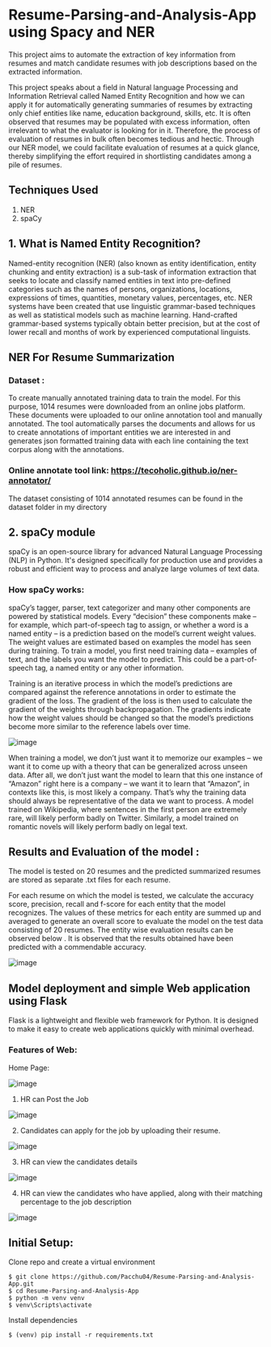 # Resume-Parsing-and-Analysis-App using Spacy and NER

This project aims to automate the extraction of key information from resumes and match candidate resumes with job descriptions based on the extracted information.

This project speaks about a field in Natural language Processing and Information Retrieval called Named Entity Recognition and how we can apply it for automatically generating summaries of resumes by extracting only chief entities like name, education background, skills, etc.
It is often observed that resumes may be populated with excess information, often irrelevant to what the evaluator is looking for in it. Therefore, the process of evaluation of resumes in bulk often becomes tedious and hectic. Through our NER model, we could facilitate evaluation of resumes at a quick glance, thereby simplifying the effort required in shortlisting candidates among a pile of resumes.

## Techniques Used
1. NER
2. spaCy
   
## 1. What is Named Entity Recognition?

Named-entity recognition (NER) (also known as entity identification, entity chunking and entity extraction) is a sub-task of information extraction that seeks to locate and classify named entities in text into pre-defined categories such as the names of persons, organizations, locations, expressions of times, quantities, monetary values, percentages, etc. NER systems have been created that use linguistic grammar-based techniques as well as statistical models such as machine learning. Hand-crafted grammar-based systems typically obtain better precision, but at the cost of lower recall and months of work by experienced computational linguists.

## NER For Resume Summarization

### Dataset :

To create manually annotated training data to train the model. For this purpose, 1014 resumes were downloaded from an online jobs platform. These documents were uploaded to our online annotation tool and manually annotated.
The tool automatically parses the documents and allows for us to create annotations of important entities we are interested in and generates json formatted training data with each line containing the text corpus along with the annotations.

### Online annotate tool link: https://tecoholic.github.io/ner-annotator/

The dataset consisting of 1014 annotated resumes can be found in the dataset folder in my directory 

## 2. spaCy module

spaCy is an open-source library for advanced Natural Language Processing (NLP) in Python. It's designed specifically for production use and provides a robust and efficient way to process and analyze large volumes of text data.

### How spaCy works:
spaCy’s tagger, parser, text categorizer and many other components are powered by statistical models. Every “decision” these components make – for example, which part-of-speech tag to assign, or whether a word is a named entity – is a prediction based on the model’s current weight values. The weight values are estimated based on examples the model has seen during training. To train a model, you first need training data – examples of text, and the labels you want the model to predict. This could be a part-of-speech tag, a named entity or any other information.

Training is an iterative process in which the model’s predictions are compared against the reference annotations in order to estimate the gradient of the loss. The gradient of the loss is then used to calculate the gradient of the weights through backpropagation. The gradients indicate how the weight values should be changed so that the model’s predictions become more similar to the reference labels over time.

![image](https://github.com/Pacchu04/Resume-Parsing-and-Analysis-App/assets/92878457/8187c55e-5e5c-4e81-919b-8438de67630d)

When training a model, we don’t just want it to memorize our examples – we want it to come up with a theory that can be generalized across unseen data. After all, we don’t just want the model to learn that this one instance of “Amazon” right here is a company – we want it to learn that “Amazon”, in contexts like this, is most likely a company. That’s why the training data should always be representative of the data we want to process. A model trained on Wikipedia, where sentences in the first person are extremely rare, will likely perform badly on Twitter. Similarly, a model trained on romantic novels will likely perform badly on legal text.

## Results and Evaluation of the model :

The model is tested on 20 resumes and the predicted summarized resumes are stored as separate .txt files for each resume.

For each resume on which the model is tested, we calculate the accuracy score, precision, recall and f-score for each entity that the model recognizes. The values of these metrics for each entity are summed up and averaged to generate an overall score to evaluate the model on the test data consisting of 20 resumes. The entity wise evaluation results can be observed below . It is observed that the results obtained have been predicted with a commendable accuracy.

![image](https://github.com/Pacchu04/Resume-Parsing-and-Analysis-App/assets/92878457/3d55f26d-7d0b-4081-8b75-c6d7b13cf3d3)

## Model deployment and simple Web application using Flask

Flask is a lightweight and flexible web framework for Python. It is designed to make it easy to create web applications quickly with minimal overhead.

### Features of Web:

Home Page: 

![image](https://github.com/Pacchu04/Resume-Parsing-and-Analysis-App/assets/92878457/b544d006-bb29-404e-bb46-0b9d2850582f)

1. HR can Post the Job

![image](https://github.com/Pacchu04/Resume-Parsing-and-Analysis-App/assets/92878457/658a5231-640d-422a-b7a1-4c0262cf7781)

2. Candidates can apply for the job by uploading their resume.

![image](https://github.com/Pacchu04/Resume-Parsing-and-Analysis-App/assets/92878457/9be6711e-6f97-45d4-aa02-b0117890e933)

3. HR can view the candidates details

![image](https://github.com/Pacchu04/Resume-Parsing-and-Analysis-App/assets/92878457/a63e4625-14be-49e6-926e-6162588a9296)

4. HR can view the candidates who have applied, along with their matching percentage to the job description

![image](https://github.com/Pacchu04/Resume-Parsing-and-Analysis-App/assets/92878457/ae055bfd-a40c-42f8-9000-c5258e693045)

## Initial Setup:
Clone repo and create a virtual environment
```
$ git clone https://github.com/Pacchu04/Resume-Parsing-and-Analysis-App.git
$ cd Resume-Parsing-and-Analysis-App
$ python -m venv venv
$ venv\Scripts\activate
```
Install dependencies
```
$ (venv) pip install -r requirements.txt
```

